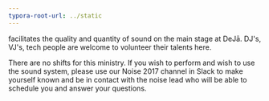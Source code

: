 ```yaml
---
typora-root-url: ../static
---
```


facilitates the quality and quantity of sound on the main stage at DeJā.  DJ's, VJ's, tech people are welcome to volunteer their talents here.

There are no shifts for this ministry. If you wish to perform and wish to use the sound system, please use our Noise 2017 channel in Slack to make yourself known and be in contact with the noise lead who will be able to schedule you and answer your questions.

